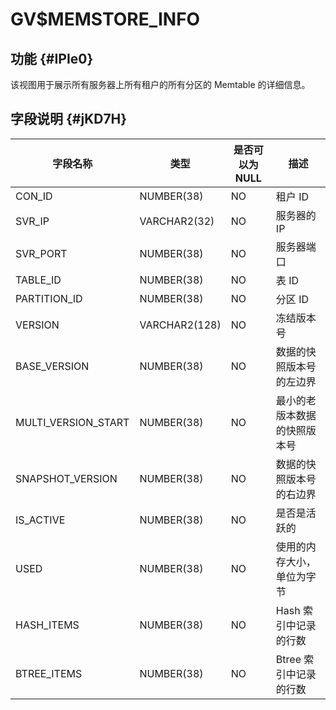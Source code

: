 GV$MEMSTORE_INFO 
=====================================



功能 {#IPIe0}
-----------

该视图用于展示所有服务器上所有租户的所有分区的 Memtable 的详细信息。

字段说明 {#jKD7H}
-------------



|      **字段名称**       |    **类型**     | **是否可以为 NULL** |     **描述**     |
|---------------------|---------------|----------------|----------------|
| CON_ID              | NUMBER(38)    | NO             | 租户 ID          |
| SVR_IP              | VARCHAR2(32)  | NO             | 服务器的 IP        |
| SVR_PORT            | NUMBER(38)    | NO             | 服务器端口          |
| TABLE_ID            | NUMBER(38)    | NO             | 表 ID           |
| PARTITION_ID        | NUMBER(38)    | NO             | 分区 ID          |
| VERSION             | VARCHAR2(128) | NO             | 冻结版本号          |
| BASE_VERSION        | NUMBER(38)    | NO             | 数据的快照版本号的左边界   |
| MULTI_VERSION_START | NUMBER(38)    | NO             | 最小的老版本数据的快照版本号 |
| SNAPSHOT_VERSION    | NUMBER(38)    | NO             | 数据的快照版本号的右边界   |
| IS_ACTIVE           | NUMBER(38)    | NO             | 是否是活跃的         |
| USED                | NUMBER(38)    | NO             | 使用的内存大小，单位为字节  |
| HASH_ITEMS          | NUMBER(38)    | NO             | Hash 索引中记录的行数  |
| BTREE_ITEMS         | NUMBER(38)    | NO             | Btree 索引中记录的行数 |


